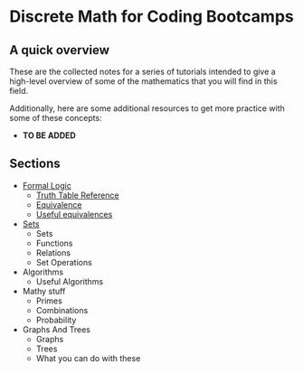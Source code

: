 # Discrete Math for Coding Bootcamps

## A quick overview

These are the collected notes for a series of tutorials intended to give a high-level overview of some of the mathematics that you will find in this field.

Additionally, here are some additional resources to get more practice with some of these concepts:

- **TO BE ADDED**

## Sections
- [Formal Logic](/sections/formal_logic/001_index.md)
  - [Truth Table Reference](/sections/formal_logic/001_index.md#truth-tables)
  - [Equivalence](/sections/formal_logic/002_%20equivalence.md)
  - [Useful equivalences](/sections/formal_logic/002_%20equivalence.md#useful-logical-equivalences)
- [Sets](/sections/sets_and_logic/index.md)
  - Sets
  - Functions
  - Relations
  - Set Operations
- Algorithms
  - Useful Algorithms
- Mathy stuff
  - Primes
  - Combinations
  - Probability
- Graphs And Trees
  - Graphs
  - Trees
  - What you can do with these

